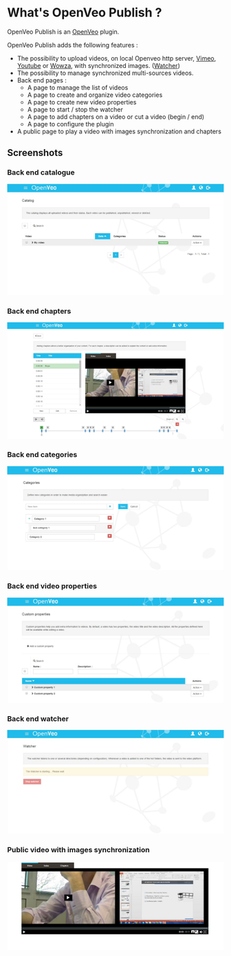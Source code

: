# What's OpenVeo Publish ?

OpenVeo Publish is an [OpenVeo](https://github.com/veo-labs/openveo-core) plugin.

OpenVeo Publish adds the following features :

- The possibility to upload videos, on local Openveo http server, [Vimeo](https://vimeo.com), [Youtube](https://www.youtube.com/) or [Wowza](https://www.wowza.com/), with synchronized images. ([Watcher](/watcher))
- The possibility to manage synchronized multi-sources videos.
- Back end pages :
    - A page to manage the list of videos
    - A page to create and organize video categories
    - A page to create new video properties
    - A page to start / stop the watcher
    - A page to add chapters on a video or cut a video (begin / end)
    - A page to configure the plugin
- A public page to play a video with images synchronization and chapters

## Screenshots

### Back end catalogue
![Back end catalogue](images/screenshots/back-end-catalogue.jpg)

### Back end chapters
![Back end chapters](images/screenshots/back-end-chapters.jpg)

### Back end categories
![Back end categories](images/screenshots/back-end-categories.jpg)

### Back end video properties
![Back end properties](images/screenshots/back-end-properties.jpg)

### Back end watcher
![Back end watcher](images/screenshots/back-end-watcher.jpg)

### Public video with images synchronization
![Player video](images/screenshots/player.jpg)